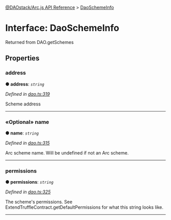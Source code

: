 [@DAOstack/Arc.js API Reference](../README.md) > [DaoSchemeInfo](../interfaces/daoschemeinfo.md)



# Interface: DaoSchemeInfo


Returned from DAO.getSchemes


## Properties
<a id="address"></a>

###  address

**●  address**:  *`string`* 

*Defined in [dao.ts:319](https://github.com/daostack/arc.js/blob/0fff6d4/lib/dao.ts#L319)*



Scheme address




___

<a id="name"></a>

### «Optional» name

**●  name**:  *`string`* 

*Defined in [dao.ts:315](https://github.com/daostack/arc.js/blob/0fff6d4/lib/dao.ts#L315)*



Arc scheme name. Will be undefined if not an Arc scheme.




___

<a id="permissions"></a>

###  permissions

**●  permissions**:  *`string`* 

*Defined in [dao.ts:325](https://github.com/daostack/arc.js/blob/0fff6d4/lib/dao.ts#L325)*



The scheme's permissions. See ExtendTruffleContract.getDefaultPermissions for what this string looks like.




___


